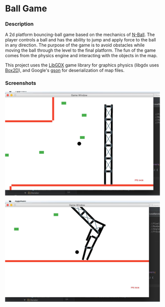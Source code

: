 # Ball Game

### Description

A 2d platform bouncing-ball game based on the mechanics of [N-Ball](http://www.ragdollsoft.com/nball/). The player controls a ball and has the ability to jump and apply force to the ball in any direction. The purpose of the game is to avoid obstacles while moving the ball through the level to the final platform. The fun of the game comes from the physics engine and interacting with the objects in the map.

This project uses the [LibGDX](https://libgdx.badlogicgames.com/) game library for graphics physics (libgdx uses [Box2D](http://box2d.org/)), and Google's [gson](https://github.com/google/gson) for deserialization of map files.

### Screenshots

![Jumping the ball](/images/ball-game-1.png?raw=true "Jumping")

![Crashing the ball](/images/ball-game-tower-crash.png?raw=true "Crashing")
